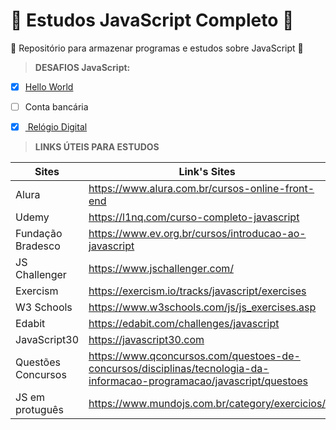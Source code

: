 # 💛 Estudos JavaScript Completo 💛
🥇 Repositório para armazenar programas e estudos sobre JavaScript 🥇

>**DESAFIOS JavaScript:**

- [x]  [Hello World](https://github.com/viinicius-medeiross/Estudo-JavaScript/blob/main/Exerc%C3%ADcios/Hello%20World/HelloWorld.js)
- [ ]  Conta bancária
- [x]  [ Relógio Digital ](https://github.com/viinicius-medeiross/Estudo-JavaScript/tree/main/Exerc%C3%ADcios/Relogio%20Digital)


>**LINKS ÚTEIS PARA ESTUDOS**

Sites  | Link's Sites
---------- | ----------
Alura | https://www.alura.com.br/cursos-online-front-end
Udemy | https://l1nq.com/curso-completo-javascript
Fundação Bradesco | https://www.ev.org.br/cursos/introducao-ao-javascript
JS Challenger | https://www.jschallenger.com/
Exercism | https://exercism.io/tracks/javascript/exercises
W3 Schools | https://www.w3schools.com/js/js_exercises.asp
Edabit | https://edabit.com/challenges/javascript 
JavaScript30 | https://javascript30.com
Questões Concursos | https://www.qconcursos.com/questoes-de-concursos/disciplinas/tecnologia-da-informacao-programacao/javascript/questoes
JS em protuguês | https://www.mundojs.com.br/category/exercicios/

